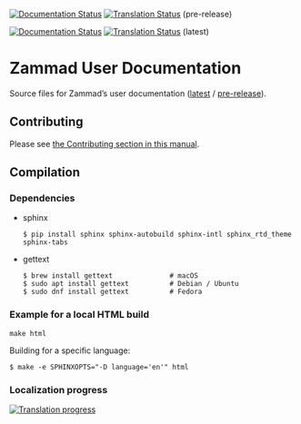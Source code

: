 [![Documentation Status][badge_pre-release]][docs_pre-release] [![Translation Status][tbadge_pre-release]][wbetranslate_pre-release] (pre-release)

[![Documentation Status][badge_latest]][docs_latest] [![Translation Status][tbadge_latest]][wbetranslate_latest] (latest)

# Zammad User Documentation

Source files for Zammad’s user documentation ([latest][docs_latest] / [pre-release][docs_pre-release]).

## Contributing

Please see [the Contributing section in this manual](https://docs.zammad.org/en/latest/contributing/start.html).

## Compilation

### Dependencies

* sphinx

  ```
  $ pip install sphinx sphinx-autobuild sphinx-intl sphinx_rtd_theme sphinx-tabs
  ```

* gettext

  ```
  $ brew install gettext              # macOS
  $ sudo apt install gettext          # Debian / Ubuntu
  $ sudo dnf install gettext          # Fedora
  ```

### Example for a local HTML build

```
make html
```
Building for a specific language:

```
$ make -e SPHINXOPTS="-D language='en'" html
```

### Localization progress

[![Translation progress][tprogress]][wbetranslate_pre-release]

[badge_latest]: https://readthedocs.org/projects/zammad-user-documentation/badge/?version=latest
[docs_latest]: https://user-docs.zammad.org/en/latest/

[badge_pre-release]: https://readthedocs.org/projects/zammad-user-documentation/badge/?version=pre-release
[docs_pre-release]: https://user-docs.zammad.org/en/pre-release/

[tbadge_latest]: https://translations.zammad.org/widgets/documentations/-/user-documentation-latest/svg-badge.svg
[wbetranslate_latest]: https://translations.zammad.org/projects/documentations/user-documentation-latest/

[tbadge_pre-release]: https://translations.zammad.org/widgets/documentations/-/user-documentation-pre-release/svg-badge.svg
[wbetranslate_pre-release]: https://translations.zammad.org/projects/documentations/user-documentation-pre-release/

[tprogress]: https://translations.zammad.org/widgets/documentations/-/user-documentation-pre-release/horizontal-auto.svg
